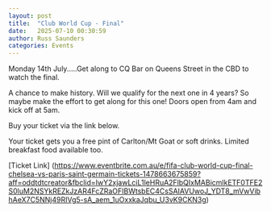 ```yaml
---
layout: post
title:  "Club World Cup - Final"
date:   2025-07-10 00:30:59
author: Russ Saunders
categories: Events
---
```


Monday 14th July.....Get along to CQ Bar on Queens Street in the CBD to watch the final.

A chance to make history. Will we qualify for the next one in 4 years? So maybe make the effort to get along for this one!
Doors open from 4am and kick off at 5am.

Buy your ticket via the link below.

Your ticket gets you a free pint of Carlton/Mt Goat or soft drinks.
Limited breakfast food available too.

[Ticket Link] (https://www.eventbrite.com.au/e/fifa-club-world-cup-final-chelsea-vs-paris-saint-germain-tickets-1478663675859?aff=oddtdtcreator&fbclid=IwY2xjawLciL1leHRuA2FlbQIxMABicmlkETF0TFE2S0luM2NSYkREZkJzAR4FcZRaOFIBWtsbEC4CsSAIAVUwoJ_YDT8_mVwVibhAeX7C5NNj49RIVg5-sA_aem_1uOxxkaJqbu_U3vK9CKN3g)
